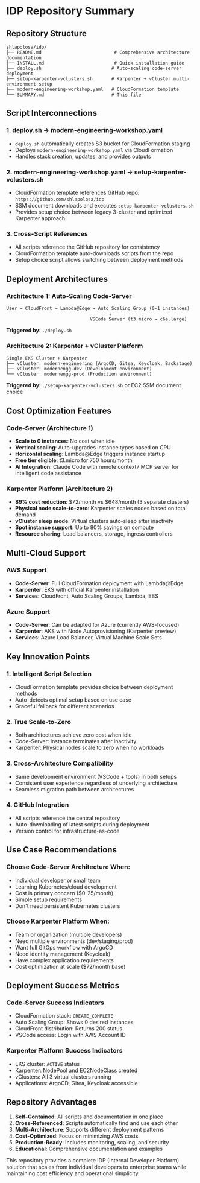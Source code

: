 # IDP Repository Summary

## Repository Structure

```
shlapolosa/idp/
├── README.md                           # Comprehensive architecture documentation
├── INSTALL.md                          # Quick installation guide
├── deploy.sh                          # Auto-scaling code-server deployment
├── setup-karpenter-vclusters.sh       # Karpenter + vCluster multi-environment setup
├── modern-engineering-workshop.yaml   # CloudFormation template
└── SUMMARY.md                         # This file
```

## Script Interconnections

### 1. **deploy.sh** → **modern-engineering-workshop.yaml**
- `deploy.sh` automatically creates S3 bucket for CloudFormation staging
- Deploys `modern-engineering-workshop.yaml` via CloudFormation
- Handles stack creation, updates, and provides outputs

### 2. **modern-engineering-workshop.yaml** → **setup-karpenter-vclusters.sh**
- CloudFormation template references GitHub repo: `https://github.com/shlapolosa/idp`
- SSM document downloads and executes `setup-karpenter-vclusters.sh`
- Provides setup choice between legacy 3-cluster and optimized Karpenter approach

### 3. **Cross-Script References**
- All scripts reference the GitHub repository for consistency
- CloudFormation template auto-downloads scripts from the repo
- Setup choice script allows switching between deployment methods

## Deployment Architectures

### Architecture 1: Auto-Scaling Code-Server
```
User → CloudFront → Lambda@Edge → Auto Scaling Group (0-1 instances)
                                      ↓
                               VSCode Server (t3.micro → c6a.large)
```

**Triggered by**: `./deploy.sh`

### Architecture 2: Karpenter + vCluster Platform
```
Single EKS Cluster + Karpenter
├── vCluster: modern-engineering (ArgoCD, Gitea, Keycloak, Backstage)
├── vCluster: modernengg-dev (Development environment)
└── vCluster: modernengg-prod (Production environment)
```

**Triggered by**: `./setup-karpenter-vclusters.sh` or EC2 SSM document choice

## Cost Optimization Features

### Code-Server (Architecture 1)
- **Scale to 0 instances**: No cost when idle
- **Vertical scaling**: Auto-upgrades instance types based on CPU
- **Horizontal scaling**: Lambda@Edge triggers instance startup
- **Free tier eligible**: t3.micro for 750 hours/month
- **AI Integration**: Claude Code with remote context7 MCP server for intelligent code assistance

### Karpenter Platform (Architecture 2)  
- **89% cost reduction**: $72/month vs $648/month (3 separate clusters)
- **Physical node scale-to-zero**: Karpenter scales nodes based on total demand
- **vCluster sleep mode**: Virtual clusters auto-sleep after inactivity
- **Spot instance support**: Up to 80% savings on compute
- **Resource sharing**: Load balancers, storage, ingress controllers

## Multi-Cloud Support

### AWS Support
- **Code-Server**: Full CloudFormation deployment with Lambda@Edge
- **Karpenter**: EKS with official Karpenter installation
- **Services**: CloudFront, Auto Scaling Groups, Lambda, EBS

### Azure Support
- **Code-Server**: Can be adapted for Azure (currently AWS-focused)
- **Karpenter**: AKS with Node Autoprovisioning (Karpenter preview)
- **Services**: Azure Load Balancer, Virtual Machine Scale Sets

## Key Innovation Points

### 1. **Intelligent Script Selection**
- CloudFormation template provides choice between deployment methods
- Auto-detects optimal setup based on use case
- Graceful fallback for different scenarios

### 2. **True Scale-to-Zero**
- Both architectures achieve zero cost when idle
- Code-Server: Instance terminates after inactivity
- Karpenter: Physical nodes scale to zero when no workloads

### 3. **Cross-Architecture Compatibility**
- Same development environment (VSCode + tools) in both setups
- Consistent user experience regardless of underlying architecture
- Seamless migration path between architectures

### 4. **GitHub Integration**
- All scripts reference the central repository
- Auto-downloading of latest scripts during deployment
- Version control for infrastructure-as-code

## Use Case Recommendations

### Choose Code-Server Architecture When:
- Individual developer or small team
- Learning Kubernetes/cloud development
- Cost is primary concern ($0-25/month)
- Simple setup requirements
- Don't need persistent Kubernetes clusters

### Choose Karpenter Platform When:
- Team or organization (multiple developers)
- Need multiple environments (dev/staging/prod)
- Want full GitOps workflow with ArgoCD
- Need identity management (Keycloak)
- Have complex application requirements
- Cost optimization at scale ($72/month base)

## Deployment Success Metrics

### Code-Server Success Indicators
- CloudFormation stack: `CREATE_COMPLETE`
- Auto Scaling Group: Shows 0 desired instances
- CloudFront distribution: Returns 200 status
- VSCode access: Login with AWS Account ID

### Karpenter Platform Success Indicators  
- EKS cluster: `ACTIVE` status
- Karpenter: NodePool and EC2NodeClass created
- vClusters: All 3 virtual clusters running
- Applications: ArgoCD, Gitea, Keycloak accessible

## Repository Advantages

1. **Self-Contained**: All scripts and documentation in one place
2. **Cross-Referenced**: Scripts automatically find and use each other
3. **Multi-Architecture**: Supports different deployment patterns
4. **Cost-Optimized**: Focus on minimizing AWS costs
5. **Production-Ready**: Includes monitoring, scaling, and security
6. **Educational**: Comprehensive documentation and examples

This repository provides a complete IDP (Internal Developer Platform) solution that scales from individual developers to enterprise teams while maintaining cost efficiency and operational simplicity.